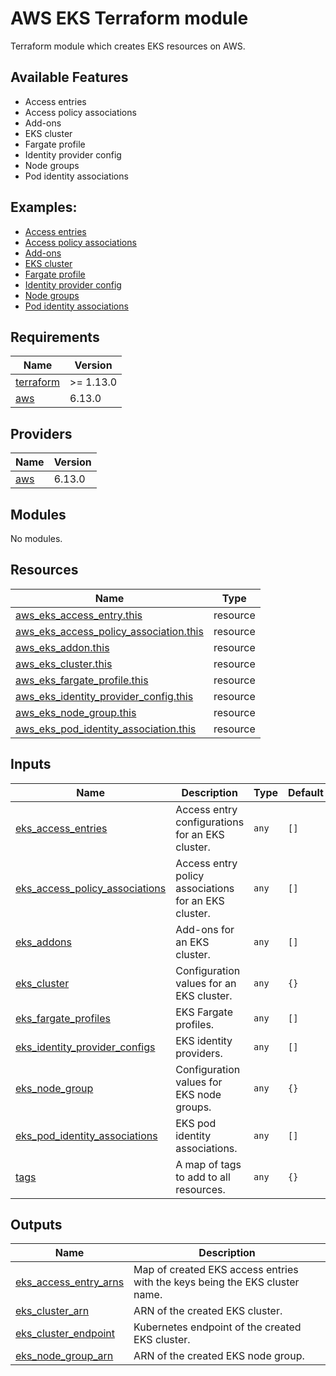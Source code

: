 # AWS EKS Terraform module

Terraform module which creates EKS resources on AWS.

## Available Features

- Access entries
- Access policy associations
- Add-ons
- EKS cluster
- Fargate profile
- Identity provider config
- Node groups
- Pod identity associations

## Examples:

- [Access entries](https://github.com/janduursma/terraform-module-aws-eks/tree/main/examples/eks_access_entry)
- [Access policy associations](https://github.com/janduursma/terraform-module-aws-eks/tree/main/examples/eks_access_policy_association)
- [Add-ons](https://github.com/janduursma/terraform-module-aws-eks/tree/main/examples/eks_addon)
- [EKS cluster](https://github.com/janduursma/terraform-module-aws-eks/tree/main/examples/eks_cluster)
- [Fargate profile](https://github.com/janduursma/terraform-module-aws-eks/tree/main/examples/eks_fargate_profile)
- [Identity provider config](https://github.com/janduursma/terraform-module-aws-eks/tree/main/examples/eks_identity_provider_config)
- [Node groups](https://github.com/janduursma/terraform-module-aws-eks/tree/main/examples/eks_node_group)
- [Pod identity associations](https://github.com/janduursma/terraform-module-aws-eks/tree/main/examples/eks_pod_identity_association)

<!-- BEGIN_TF_DOCS -->
## Requirements

| Name | Version |
|------|---------|
| <a name="requirement_terraform"></a> [terraform](#requirement\_terraform) | >= 1.13.0 |
| <a name="requirement_aws"></a> [aws](#requirement\_aws) | 6.13.0 |

## Providers

| Name | Version |
|------|---------|
| <a name="provider_aws"></a> [aws](#provider\_aws) | 6.13.0 |

## Modules

No modules.

## Resources

| Name | Type |
|------|------|
| [aws_eks_access_entry.this](https://registry.terraform.io/providers/hashicorp/aws/6.13.0/docs/resources/eks_access_entry) | resource |
| [aws_eks_access_policy_association.this](https://registry.terraform.io/providers/hashicorp/aws/6.13.0/docs/resources/eks_access_policy_association) | resource |
| [aws_eks_addon.this](https://registry.terraform.io/providers/hashicorp/aws/6.13.0/docs/resources/eks_addon) | resource |
| [aws_eks_cluster.this](https://registry.terraform.io/providers/hashicorp/aws/6.13.0/docs/resources/eks_cluster) | resource |
| [aws_eks_fargate_profile.this](https://registry.terraform.io/providers/hashicorp/aws/6.13.0/docs/resources/eks_fargate_profile) | resource |
| [aws_eks_identity_provider_config.this](https://registry.terraform.io/providers/hashicorp/aws/6.13.0/docs/resources/eks_identity_provider_config) | resource |
| [aws_eks_node_group.this](https://registry.terraform.io/providers/hashicorp/aws/6.13.0/docs/resources/eks_node_group) | resource |
| [aws_eks_pod_identity_association.this](https://registry.terraform.io/providers/hashicorp/aws/6.13.0/docs/resources/eks_pod_identity_association) | resource |

## Inputs

| Name | Description | Type | Default | Required |
|------|-------------|------|---------|:--------:|
| <a name="input_eks_access_entries"></a> [eks\_access\_entries](#input\_eks\_access\_entries) | Access entry configurations for an EKS cluster. | `any` | `[]` | no |
| <a name="input_eks_access_policy_associations"></a> [eks\_access\_policy\_associations](#input\_eks\_access\_policy\_associations) | Access entry policy associations for an EKS cluster. | `any` | `[]` | no |
| <a name="input_eks_addons"></a> [eks\_addons](#input\_eks\_addons) | Add-ons for an EKS cluster. | `any` | `[]` | no |
| <a name="input_eks_cluster"></a> [eks\_cluster](#input\_eks\_cluster) | Configuration values for an EKS cluster. | `any` | `{}` | no |
| <a name="input_eks_fargate_profiles"></a> [eks\_fargate\_profiles](#input\_eks\_fargate\_profiles) | EKS Fargate profiles. | `any` | `[]` | no |
| <a name="input_eks_identity_provider_configs"></a> [eks\_identity\_provider\_configs](#input\_eks\_identity\_provider\_configs) | EKS identity providers. | `any` | `[]` | no |
| <a name="input_eks_node_group"></a> [eks\_node\_group](#input\_eks\_node\_group) | Configuration values for EKS node groups. | `any` | `{}` | no |
| <a name="input_eks_pod_identity_associations"></a> [eks\_pod\_identity\_associations](#input\_eks\_pod\_identity\_associations) | EKS pod identity associations. | `any` | `[]` | no |
| <a name="input_tags"></a> [tags](#input\_tags) | A map of tags to add to all resources. | `any` | `{}` | no |

## Outputs

| Name | Description |
|------|-------------|
| <a name="output_eks_access_entry_arns"></a> [eks\_access\_entry\_arns](#output\_eks\_access\_entry\_arns) | Map of created EKS access entries with the keys being the EKS cluster name. |
| <a name="output_eks_cluster_arn"></a> [eks\_cluster\_arn](#output\_eks\_cluster\_arn) | ARN of the created EKS cluster. |
| <a name="output_eks_cluster_endpoint"></a> [eks\_cluster\_endpoint](#output\_eks\_cluster\_endpoint) | Kubernetes endpoint of the created EKS cluster. |
| <a name="output_eks_node_group_arn"></a> [eks\_node\_group\_arn](#output\_eks\_node\_group\_arn) | ARN of the created EKS node group. |
<!-- END_TF_DOCS -->
